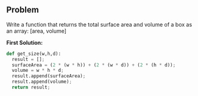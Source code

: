 ## Problem

Write a function that returns the total surface area and volume of a box as an array: [area, volume]


**First Solution:**
```python
def get_size(w,h,d):
  result = [];
  surfaceArea = (2 * (w * h)) + (2 * (w * d)) + (2 * (h * d));
  volume = w * h * d;
  result.append(surfaceArea);
  result.append(volume);
  return result;
```    
